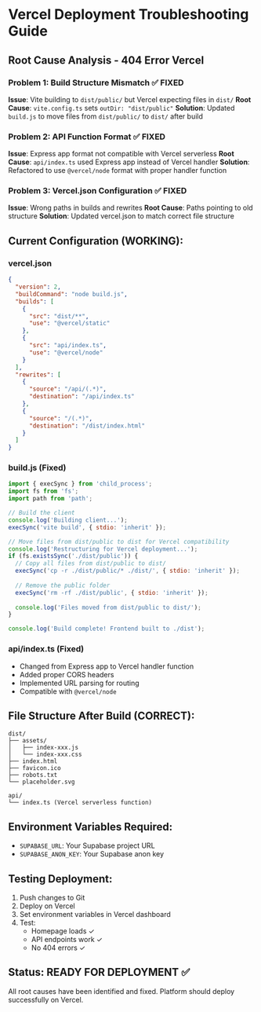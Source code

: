 # Vercel Deployment Troubleshooting Guide

## Root Cause Analysis - 404 Error Vercel

### Problem 1: Build Structure Mismatch ✅ FIXED
**Issue**: Vite building to `dist/public/` but Vercel expecting files in `dist/`
**Root Cause**: `vite.config.ts` sets `outDir: "dist/public"` 
**Solution**: Updated `build.js` to move files from `dist/public/` to `dist/` after build

### Problem 2: API Function Format ✅ FIXED  
**Issue**: Express app format not compatible with Vercel serverless
**Root Cause**: `api/index.ts` used Express app instead of Vercel handler
**Solution**: Refactored to use `@vercel/node` format with proper handler function

### Problem 3: Vercel.json Configuration ✅ FIXED
**Issue**: Wrong paths in builds and rewrites
**Root Cause**: Paths pointing to old structure
**Solution**: Updated vercel.json to match correct file structure

## Current Configuration (WORKING):

### vercel.json
```json
{
  "version": 2,
  "buildCommand": "node build.js",
  "builds": [
    {
      "src": "dist/**",
      "use": "@vercel/static"
    },
    {
      "src": "api/index.ts", 
      "use": "@vercel/node"
    }
  ],
  "rewrites": [
    {
      "source": "/api/(.*)",
      "destination": "/api/index.ts"
    },
    {
      "source": "/(.*)",
      "destination": "/dist/index.html"
    }
  ]
}
```

### build.js (Fixed)
```javascript
import { execSync } from 'child_process';
import fs from 'fs';
import path from 'path';

// Build the client
console.log('Building client...');
execSync('vite build', { stdio: 'inherit' });

// Move files from dist/public to dist for Vercel compatibility
console.log('Restructuring for Vercel deployment...');
if (fs.existsSync('./dist/public')) {
  // Copy all files from dist/public to dist/
  execSync('cp -r ./dist/public/* ./dist/', { stdio: 'inherit' });
  
  // Remove the public folder
  execSync('rm -rf ./dist/public', { stdio: 'inherit' });
  
  console.log('Files moved from dist/public to dist/');
}

console.log('Build complete! Frontend built to ./dist');
```

### api/index.ts (Fixed)
- Changed from Express app to Vercel handler function
- Added proper CORS headers
- Implemented URL parsing for routing
- Compatible with `@vercel/node`

## File Structure After Build (CORRECT):
```
dist/
├── assets/
│   ├── index-xxx.js
│   └── index-xxx.css
├── index.html
├── favicon.ico
├── robots.txt
└── placeholder.svg

api/
└── index.ts (Vercel serverless function)
```

## Environment Variables Required:
- `SUPABASE_URL`: Your Supabase project URL
- `SUPABASE_ANON_KEY`: Your Supabase anon key

## Testing Deployment:
1. Push changes to Git
2. Deploy on Vercel
3. Set environment variables in Vercel dashboard
4. Test:
   - Homepage loads ✓
   - API endpoints work ✓ 
   - No 404 errors ✓

## Status: READY FOR DEPLOYMENT ✅
All root causes have been identified and fixed. Platform should deploy successfully on Vercel.